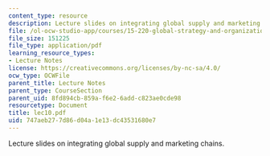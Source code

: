 ```yaml
---
content_type: resource
description: Lecture slides on integrating global supply and marketing chains.
file: /ol-ocw-studio-app/courses/15-220-global-strategy-and-organization-spring-2008/747aeb277d86d04a1e13dc43531680e7_lec10.pdf
file_size: 151225
file_type: application/pdf
learning_resource_types:
- Lecture Notes
license: https://creativecommons.org/licenses/by-nc-sa/4.0/
ocw_type: OCWFile
parent_title: Lecture Notes
parent_type: CourseSection
parent_uid: 8fd894cb-859a-f6e2-6add-c823ae0cde98
resourcetype: Document
title: lec10.pdf
uid: 747aeb27-7d86-d04a-1e13-dc43531680e7
---
```

Lecture slides on integrating global supply and marketing chains.